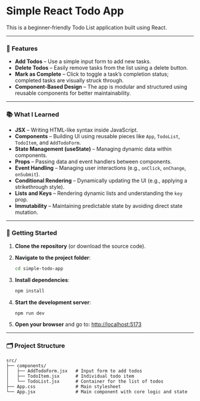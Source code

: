 # Simple React Todo App

This is a beginner-friendly Todo List application built using React. 

---

### 🔧 **Features**

* **Add Todos** – Use a simple input form to add new tasks.
* **Delete Todos** – Easily remove tasks from the list using a delete button.
* **Mark as Complete** – Click to toggle a task’s completion status; completed tasks are visually struck through.
* **Component-Based Design** – The app is modular and structured using reusable components for better maintainability.

---

### 📚 **What I Learned**

* **JSX** – Writing HTML-like syntax inside JavaScript.
* **Components** – Building UI using reusable pieces like `App`, `TodoList`, `TodoItem`, and `AddTodoForm`.
* **State Management (useState)** – Managing dynamic data within components.
* **Props** – Passing data and event handlers between components.
* **Event Handling** – Managing user interactions (e.g., `onClick`, `onChange`, `onSubmit`).
* **Conditional Rendering** – Dynamically updating the UI (e.g., applying a strikethrough style).
* **Lists and Keys** – Rendering dynamic lists and understanding the `key` prop.
* **Immutability** – Maintaining predictable state by avoiding direct state mutation.

---

### 🚀 **Getting Started**

1. **Clone the repository** (or download the source code).
2. **Navigate to the project folder**:

   ```bash
   cd simple-todo-app
   ```
3. **Install dependencies**:

   ```bash
   npm install
   ```
4. **Start the development server**:

   ```bash
   npm run dev
   ```
5. **Open your browser** and go to: [http://localhost:5173](http://localhost:5173)

---

### 🗂 **Project Structure**

```
src/
├── components/
│   ├── AddTodoForm.jsx   # Input form to add todos
│   ├── TodoItem.jsx      # Individual todo item
│   └── TodoList.jsx      # Container for the list of todos
├── App.css               # Main stylesheet
└── App.jsx               # Main component with core logic and state
```

